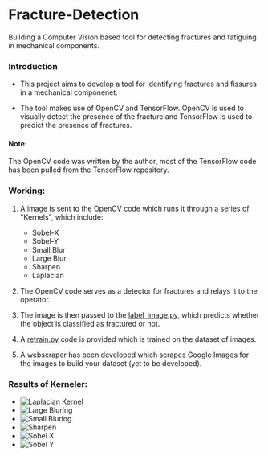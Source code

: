 # Fracture-Detection
Building a Computer Vision based tool for detecting fractures and fatiguing in mechanical components.

### Introduction
- This project aims to develop a tool for identifying fractures and fissures in a mechanical componenet.

- The tool makes use of OpenCV and TensorFlow. OpenCV is used to visually detect the presence of the fracture and TensorFlow is used to predict the presence of fractures.

#### Note:
The OpenCV code was written by the author, most of the TensorFlow code has been pulled from the TensorFlow repository.

### Working:
1. A image is sent to the OpenCV code which runs it through a series of "Kernels", which include:

	- Sobel-X
	- Sobel-Y
	- Small Blur
	- Large Blur
	- Sharpen
	- Laplacian

2. The OpenCV code serves as a detector for fractures and relays it to the operator.

3. The image is then passed to the [label_image.py](https://github.com/SarthakJShetty/Fracture-Detection/blob/master/label_image.py), which predicts whether the object is classified as fractured or not.

4. A [retrain.py](https://github.com/SarthakJShetty/Fracture-Detection/blob/master/retrain.py) code is provided which is trained on the dataset of images. 

5. A webscraper has been developed which scrapes Google Images for the images to build your dataset (yet to be developed).

### Results of Kerneler:

- ![Laplacian Kernel](https://github.com/SarthakJShetty/Fracture-Detection/blob/master/Results/Laplacian.jpg)
- ![Large Bluring](https://github.com/SarthakJShetty/Fracture-Detection/blob/master/Results/Large%20Bluring.jpg)
- ![Small Bluring](https://github.com/SarthakJShetty/Fracture-Detection/blob/master/Results/Small%20Bluring.jpg)
- ![Sharpen](https://github.com/SarthakJShetty/Fracture-Detection/blob/master/Results/Sharpen.jpg)
- ![Sobel X](https://github.com/SarthakJShetty/Fracture-Detection/blob/master/Results/Sobel%20X.jpg)
- ![Sobel Y](https://github.com/SarthakJShetty/Fracture-Detection/blob/master/Results/Sobel%20Y.jpg)